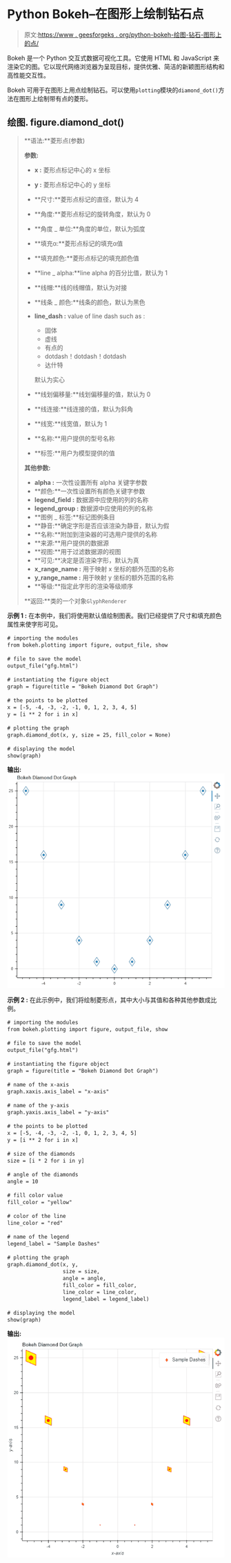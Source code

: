 # Python Bokeh–在图形上绘制钻石点

> 原文:[https://www . geesforgeks . org/python-bokeh-绘图-钻石-图形上的点/](https://www.geeksforgeeks.org/python-bokeh-plotting-diamond-dots-on-a-graph/)

Bokeh 是一个 Python 交互式数据可视化工具。它使用 HTML 和 JavaScript 来渲染它的图。它以现代网络浏览器为呈现目标，提供优雅、简洁的新颖图形结构和高性能交互性。

Bokeh 可用于在图形上用点绘制钻石。可以使用`plotting`模块的`diamond_dot()`方法在图形上绘制带有点的菱形。

## 绘图. figure.diamond_dot()

> **语法:**菱形点(参数)
> 
> **参数:**
> 
> *   **x :** 菱形点标记中心的 x 坐标
> *   **y :** 菱形点标记中心的 y 坐标
> *   **尺寸:**菱形点标记的直径，默认为 4
> *   **角度:**菱形点标记的旋转角度，默认为 0
> *   **角度 _ 单位:**角度的单位，默认为弧度
> *   **填充α:**菱形点标记的填充α值
> *   **填充颜色:**菱形点标记的填充颜色值
> *   **line _ alpha:**line alpha 的百分比值，默认为 1
> *   **线帽:**线的线帽值，默认为对接
> *   **线条 _ 颜色:**线条的颜色，默认为黑色
> *   **line_dash :** value of line dash such as :
>     *   固体
>     *   虚线
>     *   有点的
>     *   dotdash！dotdash！dotdash
>     *   达什特
>     
>     默认为实心
>     
>     
> *   **线划偏移量:**线划偏移量的值，默认为 0
> *   **线连接:**线连接的值，默认为斜角
> *   **线宽:**线宽值，默认为 1
> *   **名称:**用户提供的型号名称
> *   **标签:**用户为模型提供的值
> 
> **其他参数:**
> 
> *   **alpha :** 一次性设置所有 alpha 关键字参数
> *   **颜色:**一次性设置所有颜色关键字参数
> *   **legend_field :** 数据源中应使用的列的名称
> *   **legend_group :** 数据源中应使用的列的名称
> *   **图例 _ 标签:**标记图例条目
> *   **静音:**确定字形是否应该渲染为静音，默认为假
> *   **名称:**附加到渲染器的可选用户提供的名称
> *   **来源:**用户提供的数据源
> *   **视图:**用于过滤数据源的视图
> *   **可见:**决定是否渲染字形，默认为真
> *   **x_range_name :** 用于映射 x 坐标的额外范围的名称
> *   **y_range_name :** 用于映射 y 坐标的额外范围的名称
> *   **等级:**指定此字形的渲染等级顺序
> 
> **返回:**类的一个对象`GlyphRenderer`

**示例 1 :** 在本例中，我们将使用默认值绘制图表。我们已经提供了尺寸和填充颜色属性来使字形可见。

```
# importing the modules
from bokeh.plotting import figure, output_file, show

# file to save the model
output_file("gfg.html")

# instantiating the figure object
graph = figure(title = "Bokeh Diamond Dot Graph")

# the points to be plotted
x = [-5, -4, -3, -2, -1, 0, 1, 2, 3, 4, 5]
y = [i ** 2 for i in x]

# plotting the graph
graph.diamond_dot(x, y, size = 25, fill_color = None)

# displaying the model
show(graph)
```

**输出:**
![](img/411dc6ae1cb7400f6e44953979a0c046.png)

**示例 2 :** 在此示例中，我们将绘制菱形点，其中大小与其值和各种其他参数成比例。

```
# importing the modules
from bokeh.plotting import figure, output_file, show

# file to save the model
output_file("gfg.html")

# instantiating the figure object
graph = figure(title = "Bokeh Diamond Dot Graph")

# name of the x-axis
graph.xaxis.axis_label = "x-axis"

# name of the y-axis
graph.yaxis.axis_label = "y-axis"

# the points to be plotted
x = [-5, -4, -3, -2, -1, 0, 1, 2, 3, 4, 5]
y = [i ** 2 for i in x]

# size of the diamonds
size = [i * 2 for i in y]

# angle of the diamonds
angle = 10

# fill color value
fill_color = "yellow"

# color of the line
line_color = "red"

# name of the legend
legend_label = "Sample Dashes"

# plotting the graph
graph.diamond_dot(x, y,
                  size = size,
                  angle = angle,
                  fill_color = fill_color,
                  line_color = line_color,
                  legend_label = legend_label)

# displaying the model
show(graph)
```

**输出:**
![](img/ac1e58fd7fdabc808f08c0f64a9a6fee.png)